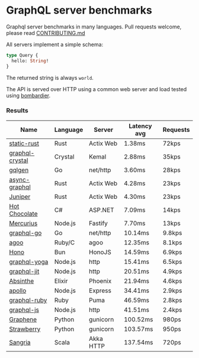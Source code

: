 <!-- README.md is generated from README.ecr, do not edit -->

# GraphQL server benchmarks

Graphql server benchmarks in many languages. Pull requests welcome, please read [CONTRIBUTING.md](CONTRIBUTING.md)

All servers implement a simple schema:

```graphql
type Query {
  hello: String!
}
```

The returned string is always `world`.

The API is served over HTTP using a common web server and load tested using [bombardier](https://github.com/codesenberg/bombardier).

### Results

| Name                          | Language      | Server          | Latency avg      | Requests      |
| ----------------------------  | ------------- | --------------- | ---------------- | ------------- |
| [static-rust](https://actix.rs/) | Rust | Actix Web | 1.38ms | 72kps |
| [graphql-crystal](https://github.com/graphql-crystal/graphql) | Crystal | Kemal | 2.88ms | 35kps |
| [gqlgen](https://github.com/99designs/gqlgen) | Go | net/http | 3.60ms | 28kps |
| [async-graphql](https://github.com/async-graphql/async-graphql) | Rust | Actix Web | 4.28ms | 23kps |
| [Juniper](https://github.com/graphql-rust/juniper) | Rust | Actix Web | 4.30ms | 23kps |
| [Hot Chocolate](https://github.com/ChilliCream/hotchocolate) | C# | ASP.NET | 7.09ms | 14kps |
| [Mercurius](https://github.com/mercurius-js/mercurius) | Node.js | Fastify | 7.70ms | 13kps |
| [graphql-go](https://github.com/graphql-go/graphql) | Go | net/http | 10.14ms | 9.8kps |
| [agoo](https://github.com/ohler55/agoo) | Ruby/C | agoo | 12.35ms | 8.1kps |
| [Hono](https://github.com/honojs/graphql-server) | Bun | HonoJS | 14.59ms | 6.9kps |
| [graphql-yoga](https://github.com/dotansimha/graphql-yoga) | Node.js | http | 15.41ms | 6.5kps |
| [graphql-jit](https://github.com/zalando-incubator/graphql-jit) | Node.js | http | 20.51ms | 4.9kps |
| [Absinthe](https://github.com/absinthe-graphql/absinthe) | Elixir | Phoenix | 21.94ms | 4.6kps |
| [apollo](https://github.com/apollographql/apollo-server) | Node.js | Express | 34.41ms | 2.9kps |
| [graphql-ruby](https://github.com/rmosolgo/graphql-ruby) | Ruby | Puma | 46.59ms | 2.8kps |
| [graphql-js](https://github.com/graphql/graphql-js) | Node.js | http | 41.51ms | 2.4kps |
| [Graphene](https://github.com/graphql-python/graphene) | Python | gunicorn | 100.52ms | 980ps |
| [Strawberry](https://github.com/strawberry-graphql/strawberry) | Python | gunicorn | 103.57ms | 950ps |
| [Sangria](https://github.com/sangria-graphql/sangria) | Scala | Akka HTTP | 137.54ms | 720ps |
